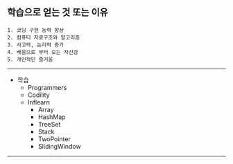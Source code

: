 ## 학습으로 얻는 것 또는 이유
```
1. 코딩 구현 능력 향상
2. 컴퓨터 자료구조와 알고리즘
3. 사고력, 논리력 증가
4. 배움으로 부터 오는 자신감
5. 개인적인 즐거움
```

------------------------------------------------------

+ 학습 
  + Programmers
  + Codility
  + Inflearn
    + Array
    + HashMap
    + TreeSet
    + Stack
    + TwoPointer
    + SlidingWindow
  

-----------------------------------------------------


